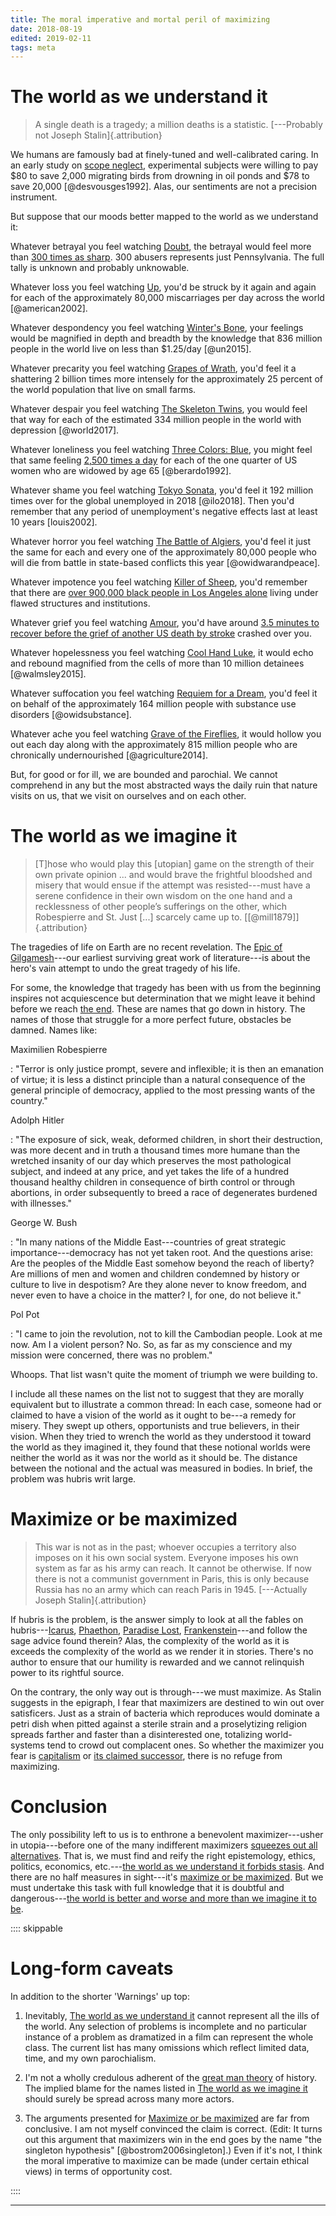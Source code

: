 ```yaml
---
title: The moral imperative and mortal peril of maximizing
date: 2018-08-19
edited: 2019-02-11
tags: meta
---
```


# The world as we understand it

<blockquote class="epigraph">
A single death is a tragedy; a million deaths is a statistic. [---Probably not Joseph Stalin]{.attribution}
</blockquote>

We humans are famously bad at finely-tuned and well-calibrated caring. In an early study on [scope neglect](https://en.wikipedia.org/wiki/Scope_neglect), experimental subjects were willing to pay $80 to save 2,000 migrating birds from drowning in oil ponds and $78 to save 20,000 [@desvousges1992]. Alas, our sentiments are not a precision instrument.

But suppose that our moods better mapped to the world as we understand it:

Whatever betrayal you feel watching [Doubt](https://en.wikipedia.org/wiki/Doubt_(2008_film)), the betrayal would feel more than [300 times as sharp](https://www.nytimes.com/2018/08/14/us/catholic-church-sex-abuse-pennsylvania.html). 300 abusers represents just Pennsylvania. The full tally is unknown and probably unknowable.

Whatever loss you feel watching [Up](https://en.wikipedia.org/wiki/Up_(2009_film)), you'd be struck by it again and again for each of the approximately 80,000 miscarriages per day across the world [@american2002].

Whatever despondency you feel watching [Winter's Bone](https://en.wikipedia.org/wiki/Winter%27s_Bone), your feelings would be magnified in depth and breadth by the knowledge that 836 million people in the world live on less than $1.25/day [@un2015].

Whatever precarity you feel watching [Grapes of Wrath](https://en.wikipedia.org/wiki/The_Grapes_of_Wrath_(film)), you'd feel it a shattering 2 billion times more intensely for the approximately 25 percent of the world population that live on small farms.

Whatever despair you feel watching [The Skeleton Twins](https://en.wikipedia.org/wiki/The_Skeleton_Twins), you would feel that way for each of the estimated 334 million people in the world with depression [@world2017].

Whatever loneliness you feel watching [Three Colors: Blue](https://en.wikipedia.org/wiki/Three_Colours:_Blue), you might feel that same feeling [2,500 times a day](http://www.pewresearch.org/fact-tank/2010/12/29/baby-boomers-retire/) for each of the one quarter of US women who are widowed by age 65 [@berardo1992].

Whatever shame you feel watching [Tokyo Sonata](https://en.wikipedia.org/wiki/Tokyo_Sonata), you'd feel it 192 million times over for the global unemployed in 2018 [@ilo2018]. Then you'd remember that any period of unemployment's negative effects last at least 10 years [louis2002].

Whatever horror you feel watching [The Battle of Algiers](https://en.wikipedia.org/wiki/The_Battle_of_Algiers), you'd feel it just the same for each and every one of the approximately 80,000 people who will die from battle in state-based conflicts this year [@owidwarandpeace].

Whatever impotence you feel watching [Killer of Sheep](https://en.wikipedia.org/wiki/Killer_of_Sheep), you'd remember that there are [over 900,000 black people in Los Angeles alone](https://www.census.gov/quickfacts/fact/table/losangelescountycalifornia/PST045217) living under flawed structures and institutions.

Whatever grief you feel watching [Amour](https://en.wikipedia.org/wiki/Amour_(2012_film)), you'd have around [3.5 minutes to recover before the grief of another US death by stroke](https://www.cdc.gov/nchs/fastats/leading-causes-of-death.htm) crashed over you.

Whatever hopelessness you feel watching [Cool Hand Luke](https://en.wikipedia.org/wiki/Cool_Hand_Luke), it would echo and rebound magnified from the cells of more than 10 million detainees [@walmsley2015].

Whatever suffocation you feel watching [Requiem for a Dream](https://en.wikipedia.org/wiki/Requiem_for_a_Dream), you'd feel it on behalf of the approximately 164 million people with substance use disorders [@owidsubstance].

Whatever ache you feel watching [Grave of the Fireflies](https://en.wikipedia.org/wiki/Grave_of_the_Fireflies), it would hollow you out each day along with the approximately 815 million people who are chronically undernourished [@agriculture2014].

But, for good or for ill, we are bounded and parochial. We cannot comprehend in any but the most abstracted ways the daily ruin that nature visits on us, that we visit on ourselves and on each other.

<!-- - Blue valentine: alcoholism -->
<!-- - Old yeller, where the red fern grows: animals -->
<!-- - Still Alice: Alzheimer's -->
<!-- - Still life: Dying alone -->
<!-- - ET: joke -->
<!-- - Kramer vs Kramer: divorce -->
<!-- - Mustang: Women & autonomy -->
<!-- - One flew over the cuckoo's nest: Mental health -->
<!-- - Philadelphia: AIDS -->

# The world as we imagine it

<blockquote class="epigraph">
[T]hose who would play this [utopian] game on the strength of their own private opinion ... and would brave the frightful bloodshed and misery that would ensue if the attempt was resisted---must have a serene confidence in their own wisdom on the one hand and a recklessness of other people’s sufferings on the other, which Robespierre and St. Just [...] scarcely came up to. [[@mill1879]]{.attribution}
</blockquote>

The tragedies of life on Earth are no recent revelation. The [Epic of Gilgamesh](https://en.wikipedia.org/wiki/Epic_of_Gilgamesh)---our earliest surviving great work of literature---is about the hero's vain attempt to undo the great tragedy of his life.

For some, the knowledge that tragedy has been with us from the beginning inspires not acquiescence but determination that we might leave it behind before we reach [the end](https://en.wikipedia.org/wiki/Heat_death_of_the_universe). These are names that go down in history. The names of those that struggle for a more perfect future, obstacles be damned. Names like:

<!--more-->

Maximilien Robespierre

:   "Terror is only justice prompt, severe and inflexible; it is then an emanation of virtue; it is less a distinct principle than a natural consequence of the general principle of democracy, applied to the most pressing wants of the country."

Adolph Hitler

:   "The exposure of sick, weak, deformed children, in short their destruction, was more decent and in truth a thousand times more humane than the wretched insanity of our day which preserves the most pathological subject, and indeed at any price, and yet takes the life of a hundred thousand healthy children in consequence of birth control or through abortions, in order subsequently to breed a race of degenerates burdened with illnesses."

George W. Bush

:   "In many nations of the Middle East---countries of great strategic importance---democracy has not yet taken root. And the questions arise: Are the peoples of the Middle East somehow beyond the reach of liberty? Are millions of men and women and children condemned by history or culture to live in despotism? Are they alone never to know freedom, and never even to have a choice in the matter? I, for one, do not believe it."

Pol Pot

:   "I came to join the revolution, not to kill the Cambodian people. Look at me now. Am I a violent person? No. So, as far as my conscience and my mission were concerned, there was no problem."

Whoops. That list wasn't quite the moment of triumph we were building to.

I include all these names on the list not to suggest that they are morally equivalent but to illustrate a common thread: In each case, someone had or claimed to have a vision of the world as it ought to be---a remedy for misery. They swept up others, opportunists and true believers, in their vision. When they tried to wrench the world as they understood it toward the world as they imagined it, they found that these notional worlds were neither the world as it was nor the world as it should be. The distance between the notional and the actual was measured in bodies. In brief, the problem was hubris writ large.

# Maximize or be maximized

<blockquote class="epigraph">This war is not as in the past; whoever occupies a territory also imposes on it his own social system. Everyone imposes his own system as far as his army can reach. It cannot be otherwise. If now there is not a communist government in Paris, this is only because Russia has no an army which can reach Paris in 1945. [---Actually Joseph Stalin]{.attribution}</blockquote>

If hubris is the problem, is the answer simply to look at all the fables on hubris---[Icarus](https://en.wikipedia.org/wiki/Icarus), [Phaethon](https://en.wikipedia.org/wiki/Phaethon), [Paradise Lost](https://en.wikipedia.org/wiki/Paradise_Lost), [Frankenstein](https://en.wikipedia.org/wiki/Frankenstein)---and follow the sage advice found therein? Alas, the complexity of the world as it is exceeds the complexity of the world as we render it in stories. There's no author to ensure that our humility is rewarded and we cannot relinquish power to its rightful source.

On the contrary, the only way out is through---we must maximize. As Stalin suggests in the epigraph, I fear that maximizers are destined to win out over satisficers. Just as a strain of bacteria which reproduces would dominate a petri dish when pitted against a sterile strain and a proselytizing religion spreads farther and faster than a disinterested one, totalizing world-systems tend to crowd out complacent ones. So whether the maximizer you fear is [capitalism](https://www.buzzfeednews.com/article/tedchiang/the-real-danger-to-civilization-isnt-ai-its-runaway) or [its claimed successor](https://en.wikipedia.org/wiki/Superintelligence:_Paths,_Dangers,_Strategies), there is no refuge from maximizing.

# Conclusion

The only possibility left to us is to enthrone a benevolent maximizer---usher in utopia---before one of the many indifferent maximizers [squeezes out all alternatives](https://en.wikipedia.org/wiki/There_is_no_alternative). That is, we must find and reify the right epistemology, ethics, politics, economics, etc.---[the world as we understand it forbids stasis](#the-world-as-we-understand-it). And there are no half measures in sight---it's [maximize or be maximized](#maximize-or-be-maximized). But we must undertake this task with full knowledge that it is doubtful and dangerous---[the world is better and worse and more than we imagine it to be](#the-world-as-we-imagine-it).

:::: skippable

# Long-form caveats

In addition to the shorter 'Warnings' up top:

1. Inevitably, [The world as we understand it](#the-world-as-we-understand-it) cannot represent all the ills of the world. Any selection of problems is incomplete and no particular instance of a problem as dramatized in a film can represent the whole class. The current list has many omissions which reflect limited data, time, and my own parochialism.

2. I'm not a wholly credulous adherent of the [great man theory](https://en.wikipedia.org/wiki/Great_man_theory) of history. The implied blame for the names listed in [The world as we imagine it](#the-world-as-we-imagine-it) should surely be spread across many more actors.

3. The arguments presented for [Maximize or be maximized](#maximize-or-be-maximized) are far from conclusive. I am not myself convinced the claim is correct. (Edit: It turns out this argument that maximizers win in the end goes by the name "the singleton hypothesis" [@bostrom2006singleton].) Even if it's not, I think the moral imperative to maximize can be made (under certain ethical views) in terms of opportunity cost.

::::

<hr class="references">

